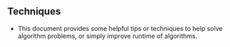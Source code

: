 ## Techniques
- This document provides some helpful tips or techniques to help solve algorithm
problems, or simply improve runtime of algorithms.
